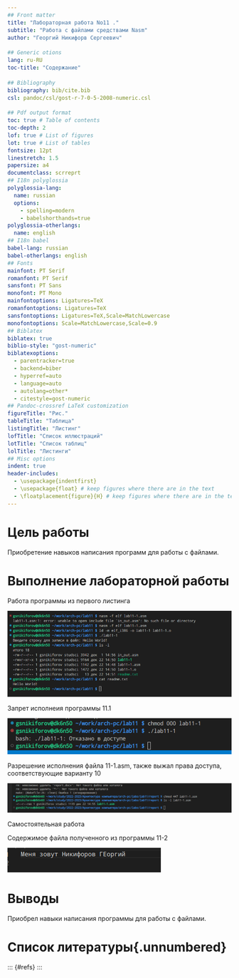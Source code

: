 ```yaml
---
## Front matter
title: "Лабораторная работа No11 ."
subtitle: "Работа с файлами средствами Nasm"
author: "Георгий Никифорв Сергеевич"

## Generic otions
lang: ru-RU
toc-title: "Содержание"

## Bibliography
bibliography: bib/cite.bib
csl: pandoc/csl/gost-r-7-0-5-2008-numeric.csl

## Pdf output format
toc: true # Table of contents
toc-depth: 2
lof: true # List of figures
lot: true # List of tables
fontsize: 12pt
linestretch: 1.5
papersize: a4
documentclass: scrreprt
## I18n polyglossia
polyglossia-lang:
  name: russian
  options:
	- spelling=modern
	- babelshorthands=true
polyglossia-otherlangs:
  name: english
## I18n babel
babel-lang: russian
babel-otherlangs: english
## Fonts
mainfont: PT Serif
romanfont: PT Serif
sansfont: PT Sans
monofont: PT Mono
mainfontoptions: Ligatures=TeX
romanfontoptions: Ligatures=TeX
sansfontoptions: Ligatures=TeX,Scale=MatchLowercase
monofontoptions: Scale=MatchLowercase,Scale=0.9
## Biblatex
biblatex: true
biblio-style: "gost-numeric"
biblatexoptions:
  - parentracker=true
  - backend=biber
  - hyperref=auto
  - language=auto
  - autolang=other*
  - citestyle=gost-numeric
## Pandoc-crossref LaTeX customization
figureTitle: "Рис."
tableTitle: "Таблица"
listingTitle: "Листинг"
lofTitle: "Список иллюстраций"
lotTitle: "Список таблиц"
lolTitle: "Листинги"
## Misc options
indent: true
header-includes:
  - \usepackage{indentfirst}
  - \usepackage{float} # keep figures where there are in the text
  - \floatplacement{figure}{H} # keep figures where there are in the text
---
```


# Цель работы

Приобретение навыков написания программ для работы с файлами.

# Выполнение лабораторной работы

Работа программы из первого листинга

![Вывод текста Hello World!](image/image1.png)

Запрет исполнеия программы 11.1

![Отказ в доступе](image/image2.png)

Разрешение исполнения файла 11-1.asm, также выжал права доступа, соответствующие варианту 10

![Исполнение файла 11-1asm](image/image3.png)


Самостоятельная работа


Содержимое файла полученного из программы 11-2

![Запуск программы](image/image5.png)

# Выводы

Приобрел навыки написания программы для работы с файлами.


# Список литературы{.unnumbered}

::: {#refs}
:::
